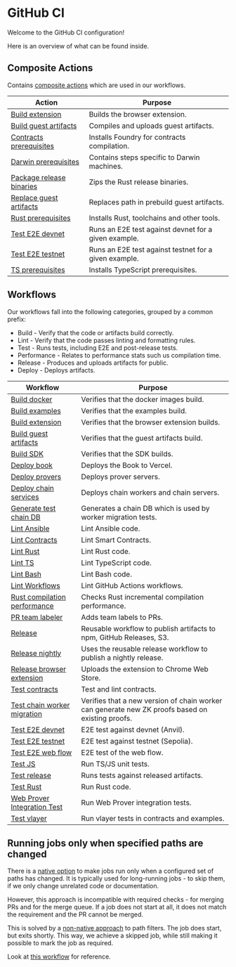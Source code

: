 # GitHub CI

Welcome to the GitHub CI configuration!

Here is an overview of what can be found inside.

## Composite Actions

Contains [composite actions](https://docs.github.com/en/actions/sharing-automations/avoiding-duplication) which are used in our workflows.

| Action | Purpose |
| --- | --- |
| [Build extension](/.github/actions/build-extension/action.yml) | Builds the browser extension. |
| [Build guest artifacts](/.github/actions/build-guest-artifacts/action.yml) | Compiles and uploads guest artifacts. |
| [Contracts prerequisites](/.github/actions/contracts-prerequisites/action.yml) | Installs Foundry for contracts compilation. |
| [Darwin prerequisites](/.github/actions/darwin-prerequisites/action.yml) | Contains steps specific to Darwin machines. |
| [Package release binaries](/.github/actions/package-release-binaries/action.yml) | Zips the Rust release binaries. |
| [Replace guest artifacts](/.github/actions/package-release-binaries/action.yml) | Replaces path in prebuild guest artifacts. |
| [Rust prerequisites](/.github/actions/rust-prerequisites/action.yml) | Installs Rust, toolchains and other tools. |
| [Test E2E devnet](/.github/actions/test-e2e-devnet/action.yml) | Runs an E2E test against devnet for a given example. |
| [Test E2E testnet](/.github/actions/test-e2e-testnet/action.yml) | Runs an E2E test against testnet for a given example. |
| [TS prerequisites](/.github/actions/ts-prerequisites/action.yml) | Installs TypeScript prerequisites. |

## Workflows

Our workflows fall into the following categories, grouped by a common prefix:

- Build - Verify that the code or artifacts build correctly.
- Lint - Verify that the code passes linting and formatting rules.
- Test - Runs tests, including E2E and post-release tests.
- Performance - Relates to performance stats such us compilation time.
- Release - Produces and uploads artifacts for public.
- Deploy - Deploys artifacts.

| Workflow | Purpose |
| --- | --- |
| [Build docker](/.github/workflows/build_docker.yaml) | Verifies that the docker images build. |
| [Build examples](/.github/workflows/build_examples.yaml) | Verifies that the examples build. |
| [Build extension](/.github/workflows/build_extension.yaml) | Verifies that the browser extension builds. |
| [Build guest artifacts](/.github/workflows/build_guest_artifacts.yaml) | Verifies that the guest artifacts build. |
| [Build SDK](/.github/workflows/build_sdk.yaml) | Verifies that the SDK builds. |
| [Deploy book](/.github/workflows/deploy_book.yaml) | Deploys the Book to Vercel. |
| [Deploy provers](/.github/workflows/deploy_provers.yaml) | Deploys prover servers. |
| [Deploy chain services](/.github/workflows/deploy_chain_services.yaml) | Deploys chain workers and chain servers. |
| [Generate test chain DB](./github/workflows/generate_test_chain_db.yaml) | Generates a chain DB which is used by worker migration tests. |
| [Lint Ansible](/.github/workflows/lint_ansible.yaml) | Lint Ansible code. |
| [Lint Contracts](/.github/workflows/lint_contracts.yaml) | Lint Smart Contracts. |
| [Lint Rust](/.github/workflows/lint_rust.yaml) | Lint Rust code. |
| [Lint TS](/.github/workflows/lint_ts.yaml) | Lint TypeScript code. |
| [Lint Bash](/.github/workflows/lint_bash.yaml) | Lint Bash code. |
| [Lint Workflows](/.github/workflows/lint_workflows.yaml) | Lint GitHub Actions workflows. |
| [Rust compilation performance](/.github/workflows/performance_rust_compilation.yaml) | Checks Rust incremental compilation performance. |
| [PR team labeler](/.github/workflows/pr_team_labeler.yaml) | Adds team labels to PRs. |
| [Release](/.github/workflows/release.yaml) | Reusable workflow to publish artifacts to npm, GitHub Releases, S3. |
| [Release nightly](/.github/workflows/release_nightly.yaml) | Uses the reusable release workflow to publish a nightly release. |
| [Release browser extension](/.github/workflows/release_browser_extension.yaml) | Uploads the extension to Chrome Web Store. |
| [Test contracts](/.github/workflows/test_contracts.yaml) | Test and lint contracts. |
| [Test chain worker migration](./github/workflows/test_chain_worker_migration.yaml) | Verifies that a new version of chain worker can generate new ZK proofs based on existing proofs. |
| [Test E2E devnet](/.github/workflows/test_e2e_devnet.yaml) | E2E test against devnet (Anvil). |
| [Test E2E testnet](/.github/workflows/test_e2e_testnet.yaml) | E2E test against testnet (Sepolia). |
| [Test E2E web flow](/.github/workflows/test_e2e_web_flow.yaml) | E2E test of the web flow. |
| [Test JS](/.github/workflows/test_js.yaml) | Run TS/JS unit tests. |
| [Test release](/.github/workflows/test_release.yaml) | Runs tests against released artifacts. |
| [Test Rust](/.github/workflows/test_rust.yaml) | Run Rust code. |
| [Web Prover Integration Test](/.github/workflows/test_int_web_prover.yaml) | Run Web Prover integration tests. |
| [Test vlayer](/.github/workflows/test_vlayer.yaml) | Run vlayer tests in contracts and examples. |

## Running jobs only when specified paths are changed

There is a [native option](https://docs.github.com/en/actions/writing-workflows/workflow-syntax-for-github-actions#onpushpull_requestpull_request_targetpathspaths-ignore) to make jobs run only when a configured set of paths has changed.
It is typically used for long-running jobs - to skip them, if we only change unrelated code or documentation.

However, this approach is incompatible with required checks - for merging PRs and for the merge queue.
If a job does not start at all, it does not match the requirement and the PR cannot be merged.

This is solved by a [non-native approach](https://github.com/dorny/paths-filter) to path filters. The job does start, but exits shortly.
This way, we achieve a skipped job, while still making it possible to mark the job as required.

Look at [this workflow](../workflows/test_e2e_devnet.yaml) for reference.
